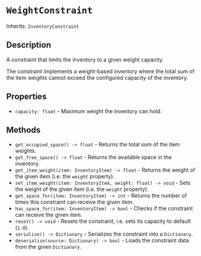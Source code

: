 # `WeightConstraint`

Inherits: `InventoryConstraint`

## Description

A constraint that limits the inventory to a given weight capacity.

The constraint implements a weight-based inventory where the total sum of the item weights cannot exceed the configured capacity of the inventory.

## Properties

* `capacity: float` - Maximum weight the inventory can hold.

## Methods

* `get_occupied_space() -> float` - Returns the total sum of the item weights.
* `get_free_space() -> float` - Returns the available space in the inventory.
* `get_item_weight(item: InventoryItem) -> float` - Returns the weight of the given item (i.e. the `weight` property).
* `set_item_weight(item: InventoryItem, weight: float) -> void` - Sets the weight of the given item (i.e. the `weight` property).
* `get_space_for(item: InventoryItem) -> int` - Returns the number of times this constraint can receive the given item.
* `has_space_for(item: InventoryItem) -> bool` - Checks if the constraint can receive the given item.
* `reset() -> void` - Resets the constraint, i.e. sets its capacity to default (`1.0`).
* `serialize() -> Dictionary` - Serializes the constraint into a `Dictionary`.
* `deserialize(source: Dictionary) -> bool` - Loads the constraint data from the given `Dictionary`.


